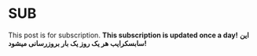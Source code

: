 # SUB
This post is for subscription.
__This subscription is updated once a day!__
__این سابسکرایب هر یک روز یک بار بروزرسانی میشود!__
